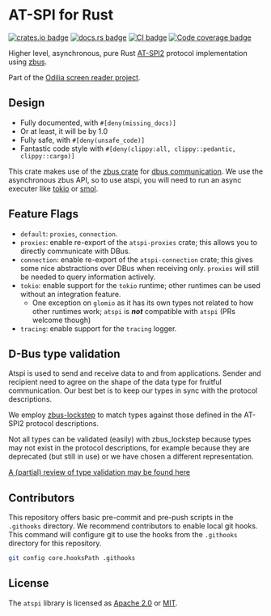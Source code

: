 # AT-SPI for Rust

[![crates.io badge](https://img.shields.io/crates/v/atspi)](https://crates.io/crates/atspi)
[![docs.rs badge](https://docs.rs/atspi/badge.svg)](https://docs.rs/atspi)
[![CI badge](https://github.com/odilia-app/atspi/actions/workflows/ci.yml/badge.svg)](https://github.com/odilia-app/atspi/actions/workflows/ci.yml)
[![Code coverage badge](https://codecov.io/gh/odilia-app/atspi/branch/main/graph/badge.svg?token=MQ1BBEZ3UC)](https://codecov.io/gh/odilia-app/atspi)

Higher level, asynchronous, pure Rust [AT-SPI2](https://www.freedesktop.org/wiki/Accessibility/AT-SPI2/) protocol implementation using
[zbus](https://crates.io/crates/zbus).

Part of the [Odilia screen reader project](https://odilia.app).

## Design

* Fully documented, with `#[deny(missing_docs)]`
* Or at least, it will be by 1.0
* Fully safe, with `#[deny(unsafe_code)]`
* Fantastic code style with `#[deny(clippy:all, clippy::pedantic, clippy::cargo)]`

This crate makes use of the
[zbus crate](https://crates.io/crates/zbus) for
[dbus communication](https://www.freedesktop.org/wiki/Software/dbus/).
We use the asynchronous zbus API, so to use atspi, you will need to run an async executer like
[tokio](https://crates.io/crates/tokio) or
[smol](https://crates.io/crates/smol).

## Feature Flags

- `default`: `proxies`, `connection`.
- `proxies`: enable re-export of the `atspi-proxies` crate; this allows you to directly communicate with DBus.
- `connection`: enable re-export of the `atspi-connection` crate; this gives some nice abstractions over DBus when receiving only. `proxies` will still be needed to query information actively.
- `tokio`: enable support for the `tokio` runtime; other runtimes can be used without an integration feature.
    - One exception on `glomio` as it has its own types not related to how other runtimes work; `atspi` is **_not_** compatible with `atspi` (PRs welcome though)
- `tracing`: enable support for the `tracing` logger.

## D-Bus type validation

Atspi is used to send and receive data to and from applications. Sender and recipient need to agree on the shape of the data type for fruitful communication. Our best bet is to keep our types in sync with the protocol descriptions.

We employ [zbus-lockstep](https://github.com/luukvanderduim/zbus-lockstep/) to match types against those defined in the AT-SPI2 protocol descriptions.

Not all types can be validated (easily) with zbus_lockstep because types may not exist
in the protocol descriptions, for example because they are deprecated (but still in use) or we have chosen a different representation.

[A (partial) review of type validation may be found here](type_validation.md)

## Contributors

This repository offers basic pre-commit and pre-push scripts in the `.githooks` directory.
We recommend contributors to enable local git hooks.
This command will configure git to use the hooks from the `.githooks` directory for this repository.

```sh
git config core.hooksPath .githooks
```

## License

The `atspi` library is licensed as [Apache 2.0](https://www.apache.org/licenses/LICENSE-2.0.html) or [MIT](https://mit-license.org/).
